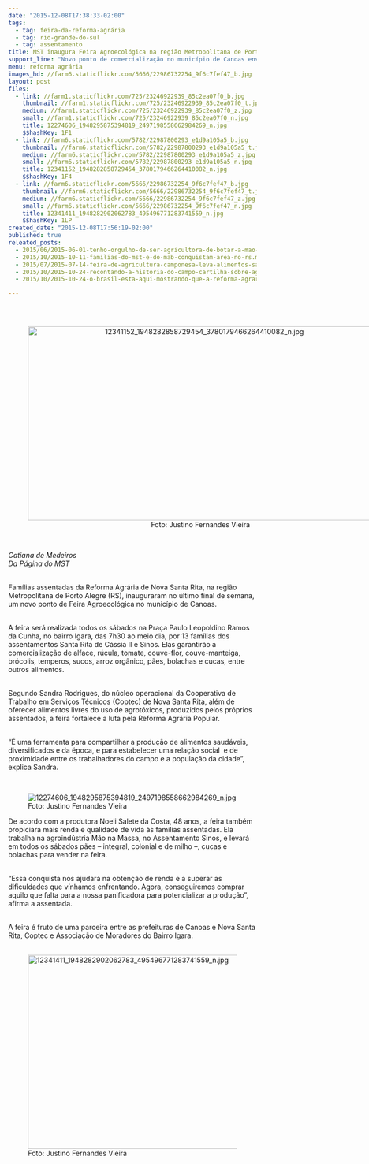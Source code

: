 ```yaml
---
date: "2015-12-08T17:38:33-02:00"
tags:
  - tag: feira-da-reforma-agrária
  - tag: rio-grande-do-sul
  - tag: assentamento
title: MST inaugura Feira Agroecológica na região Metropolitana de Porto Alegre
support_line: "Novo ponto de comercialização no município de Canoas envolve 13 famílias assentadas em Nova Santa Rita. "
menu: reforma agrária
images_hd: //farm6.staticflickr.com/5666/22986732254_9f6c7fef47_b.jpg
layout: post
files:
  - link: //farm1.staticflickr.com/725/23246922939_85c2ea07f0_b.jpg
    thumbnail: //farm1.staticflickr.com/725/23246922939_85c2ea07f0_t.jpg
    medium: //farm1.staticflickr.com/725/23246922939_85c2ea07f0_z.jpg
    small: //farm1.staticflickr.com/725/23246922939_85c2ea07f0_n.jpg
    title: 12274606_1948295875394819_2497198558662984269_n.jpg
    $$hashKey: 1F1
  - link: //farm6.staticflickr.com/5782/22987800293_e1d9a105a5_b.jpg
    thumbnail: //farm6.staticflickr.com/5782/22987800293_e1d9a105a5_t.jpg
    medium: //farm6.staticflickr.com/5782/22987800293_e1d9a105a5_z.jpg
    small: //farm6.staticflickr.com/5782/22987800293_e1d9a105a5_n.jpg
    title: 12341152_1948282858729454_3780179466264410082_n.jpg
    $$hashKey: 1F4
  - link: //farm6.staticflickr.com/5666/22986732254_9f6c7fef47_b.jpg
    thumbnail: //farm6.staticflickr.com/5666/22986732254_9f6c7fef47_t.jpg
    medium: //farm6.staticflickr.com/5666/22986732254_9f6c7fef47_z.jpg
    small: //farm6.staticflickr.com/5666/22986732254_9f6c7fef47_n.jpg
    title: 12341411_1948282902062783_495496771283741559_n.jpg
    $$hashKey: 1LP
created_date: "2015-12-08T17:56:19-02:00"
published: true
releated_posts:
  - 2015/06/2015-06-01-tenho-orgulho-de-ser-agricultora-de-botar-a-mao-na-terra-de-ter-minhas-maos-calejadas.md
  - 2015/10/2015-10-11-familias-do-mst-e-do-mab-conquistam-area-no-rs.md
  - 2015/07/2015-07-14-feira-de-agricultura-camponesa-leva-alimentos-saudaveis-a-populacao-de-santa-maria.md
  - 2015/10/2015-10-24-recontando-a-historia-do-campo-cartilha-sobre-agroecologia-e-lancada-na-1a-feira-nacional-da-reforma-agraria.md
  - 2015/10/2015-10-24-o-brasil-esta-aqui-mostrando-que-a-reforma-agraria-da-certo.md

---
```

<p class="p1">&nbsp;</p>

<div style="text-align:center">
<figure class="image" style="display:inline-block"><img alt="12341152_1948282858729454_3780179466264410082_n.jpg" height="394" src="//farm6.staticflickr.com/5782/22987800293_e1d9a105a5_b.jpg" width="700" />
<figcaption>Foto: Justino Fernandes Vieira</figcaption>
</figure>
</div>

<p class="p1"><br />
<span class="s1"><em>Catiana de Medeiros<br />
Da P&aacute;gina do MST</em></span></p>

<p class="p2"><br />
<span class="s1">Fam&iacute;lias assentadas da Reforma Agr&aacute;ria de Nova Santa Rita, na regi&atilde;o Metropolitana de Porto Alegre (RS), inauguraram no &uacute;ltimo final de semana, um novo ponto de Feira Agroecol&oacute;gica no munic&iacute;pio de Canoas.</span></p>

<p class="p3"><br />
<span class="s1">A feira ser&aacute; realizada todos os s&aacute;bados na Pra&ccedil;a Paulo Leopoldino Ramos da Cunha, no bairro Igara, das 7h30 ao meio dia, por 13 fam&iacute;lias dos assentamentos Santa Rita de C&aacute;ssia II e Sinos. Elas garantir&atilde;o a comercializa&ccedil;&atilde;o de alface, r&uacute;cula, tomate, couve-flor, couve-manteiga, br&oacute;colis, temperos, sucos, arroz org&acirc;nico, p&atilde;es, bolachas e cucas, entre outros alimentos.</span></p>

<p class="p3"><br />
<span class="s1">Segundo Sandra Rodrigues, do n&uacute;cleo operacional da Cooperativa de Trabalho em Servi&ccedil;os T&eacute;cnicos (Coptec) de Nova Santa Rita, al&eacute;m de oferecer alimentos livres do uso de agrot&oacute;xicos, produzidos pelos pr&oacute;prios assentados, a feira fortalece a luta pela Reforma Agr&aacute;ria Popular.</span></p>

<p class="p3"><br />
<span class="s1">&ldquo;&Eacute; uma ferramenta para compartilhar a produ&ccedil;&atilde;o de alimentos saud&aacute;veis, diversificados e da &eacute;poca, e para estabelecer uma rela&ccedil;&atilde;o social&nbsp; e de proximidade entre os trabalhadores do campo e a popula&ccedil;&atilde;o da cidade&rdquo;, explica Sandra.</span><br />
&nbsp;</p>

<figure class="image" style="float:left"><img alt="12274606_1948295875394819_2497198558662984269_n.jpg" src="//farm1.staticflickr.com/725/23246922939_85c2ea07f0_b.jpg" />
<figcaption>Foto: Justino Fernandes Vieira</figcaption>
</figure>

<p class="p3"><br />
<br />
<span class="s1">De acordo com a produtora Noeli Salete da Costa, 48 anos, a feira tamb&eacute;m propiciar&aacute; mais renda e qualidade de vida &agrave;s fam&iacute;lias assentadas. Ela trabalha na agroind&uacute;stria M&atilde;o na Massa, no Assentamento Sinos, e levar&aacute; em todos os s&aacute;bados p&atilde;es &ndash; integral, colonial e de milho &ndash;, cucas e bolachas para vender na feira.</span></p>

<p class="p3"><br />
<span class="s1">&ldquo;Essa conquista nos ajudar&aacute; na obten&ccedil;&atilde;o de renda e a superar as dificuldades que v&iacute;nhamos enfrentando. Agora, conseguiremos comprar aquilo que falta para a nossa panificadora para potencializar a produ&ccedil;&atilde;o&rdquo;, afirma a assentada.</span></p>

<p class="p3"><br />
<span class="s1">A feira &eacute; fruto de uma parceira entre as prefeituras de Canoas e Nova Santa Rita, Coptec e Associa&ccedil;&atilde;o de Moradores do Bairro Igara.</span><br />
&nbsp;</p>

<figure class="image"><img alt="12341411_1948282902062783_495496771283741559_n.jpg" height="394" src="//farm6.staticflickr.com/5666/22986732254_9f6c7fef47_b.jpg" width="700" />
<figcaption>Foto: Justino Fernandes Vieira</figcaption>
</figure>
